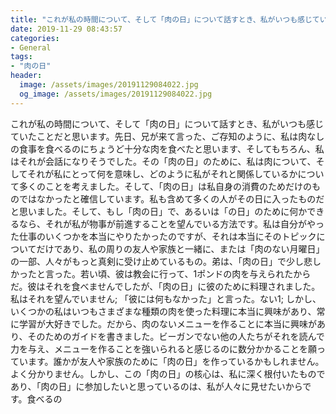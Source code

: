 ```yaml
---
title: "これが私の時間について、そして「肉の日」について話すとき、私がいつも感じていたことだと思います。"
date: 2019-11-29 08:43:57
categories:
- General
tags:
- "肉の日"
header:
  image: /assets/images/20191129084022.jpg
  og_image: /assets/images/20191129084022.jpg
---
```


これが私の時間について、そして「肉の日」について話すとき、私がいつも感じていたことだと思います。先日、兄が来て言った、ご存知のように、私は肉なしの食事を食べるのにちょうど十分な肉を食べたと思います、そしてもちろん、私はそれが会話になりそうでした。その「肉の日」のために、私は肉について、そしてそれが私にとって何を意味し、どのように私がそれと関係しているかについて多くのことを考えました。そして、「肉の日」は私自身の消費のためだけのものではなかったと確信しています。私も含めて多くの人がその日に入ったものだと思いました。そして、もし「肉の日」で、あるいは「‭の日」のために何かできるなら、それが私が物事が前進することを望んでいる方法です。私は自分がやった仕事のいくつかを本当にやりたかったのですが、それは本当にそのトピックについてだけであり、私の周りの友人や家族と一緒に、または「肉のない月曜日」の一部、人々がもっと真剣に受け止めているもの。弟は、「肉の日」で少し悲しかったと言った。若い頃、彼は教会に行って、1ポンドの肉を与えられたからだ。彼はそれを食べませんでしたが、「肉の日」に彼のために料理されました。私はそれを望んでいません‭; 「彼には何もなかった」と言った。ない1; ‬しかし、いくつかの‭私はいつもさまざまな種類の肉を使った料理に本当に興味があり、常に学習が大好きでした。だから、肉のないメニューを作ることに本当に興味があり、そのためのガイドを書きました。ビーガンでない他の人たちがそれを読んで力を与え、メニューを作ることを強いられると感じるのに数分かかることを願っています。誰かが友人や家族のために「肉の日」を作っているかもしれません。よく分かりません。しかし、この「肉の日」の核心は、私に深く根付いたものであり、「肉の日」に参加したいと思っているのは、私が人々に見せたいからです。食べるの‭
